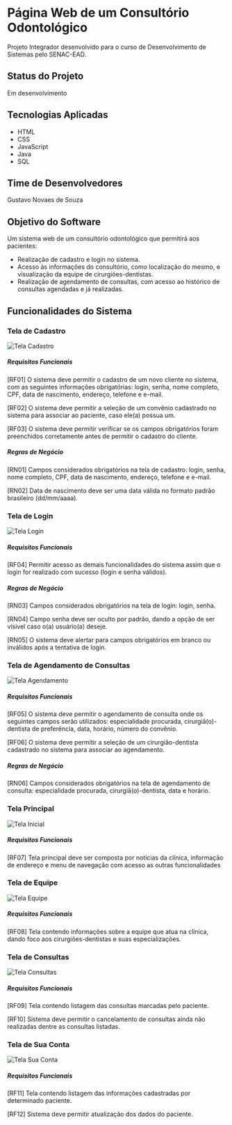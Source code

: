 # Página Web de um Consultório Odontológico

Projeto Integrador desenvolvido para o curso de Desenvolvimento de Sistemas pelo SENAC-EAD.

## Status do Projeto
Em desenvolvimento

## Tecnologias Aplicadas
- HTML
- CSS
- JavaScript
- Java
- SQL

## Time de Desenvolvedores
Gustavo Novaes de Souza

## Objetivo do Software
Um sistema web de um consultório odontológico que permitirá aos pacientes:
- Realização de cadastro e login no sistema.
- Acesso às informações do consultório, como localização do mesmo, e visualização da equipe de cirurgiões-dentistas.
- Realização de agendamento de consultas, com acesso ao histórico de consultas agendadas e já realizadas.

## Funcionalidades do Sistema

### Tela de Cadastro
![Tela Cadastro](/PI-etapa7e9/src/main/resources/static/imgs/TelaCadastro.png "Tela Cadastro")

##### Requisitos Funcionais
[RF01] O sistema deve permitir o cadastro de um novo cliente no sistema, com as seguintes informações obrigatórias: login, senha, nome completo, CPF, data de nascimento, endereço, telefone e e-mail.

[RF02] O sistema deve permitir a seleção de um convênio cadastrado no sistema para associar ao paciente, caso ele(a) possua um.

[RF03] O sistema deve permitir verificar se os campos obrigatórios foram preenchidos corretamente antes de permitir o cadastro do cliente.

##### Regras de Negócio
[RN01] Campos considerados obrigatórios na tela de cadastro: login, senha, nome completo, CPF, data de nascimento, endereço, telefone e e-mail.

[RN02] Data de nascimento deve ser uma data válida no formato padrão brasileiro (dd/mm/aaaa).

### Tela de Login
![Tela Login](/PI-etapa7e9/src/main/resources/static/imgs/TelaLogin.png "Tela Login")

##### Requisitos Funcionais
[RF04] Permitir acesso as demais funcionalidades do sistema assim que o login for realizado com sucesso (login e senha válidos).

##### Regras de Negócio
[RN03] Campos considerados obrigatórios na tela de login: login, senha.

[RN04] Campo senha deve ser oculto por padrão, dando a opção de ser vísivel caso o(a) usuário(a) deseje.

[RN05] O sistema deve alertar para campos obrigatórios em branco ou inválidos após a tentativa de login.

### Tela de Agendamento de Consultas
![Tela Agendamento](/PI-etapa7e9/src/main/resources/static/imgs/TelaAgendamento.png "Tela Agendamento")

##### Requisitos Funcionais
[RF05] O sistema deve permitir o agendamento de consulta onde os seguintes campos serão utilizados: especialidade procurada, cirurgiã(o)-dentista de preferência, data, horário, número do convênio.

[RF06] O sistema deve permitir a seleção de um cirurgião-dentista cadastrado no sistema para associar ao agendamento.

##### Regras de Negócio
[RN06] Campos considerados obrigatórios na tela de agendamento de consulta: especialidade procurada, cirurgiã(o)-dentista, data e horário.

### Tela Principal
![Tela Inicial](/PI-etapa7e9/src/main/resources/static/imgs/TelaInicial.png "Tela Inicial")

##### Requisitos Funcionais
[RF07] Tela principal deve ser composta por notícias da clínica, informação de endereço e menu de navegação com acesso as outras funcionalidades

### Tela de Equipe
![Tela Equipe](/PI-etapa7e9/src/main/resources/static/imgs/TelaEquipe.png "Tela Equipe")

##### Requisitos Funcionais
[RF08] Tela contendo informações sobre a equipe que atua na clínica, dando foco aos cirurgiões-dentistas e suas especializações.

### Tela de Consultas
![Tela Consultas](/PI-etapa7e9/src/main/resources/static/imgs/TelaConsultas.png "Tela Consultas")

##### Requisitos Funcionais
[RF09] Tela contendo listagem das consultas marcadas pelo paciente.

[RF10] Sistema deve permitir o cancelamento de consultas ainda não realizadas dentre as consultas listadas.

### Tela de Sua Conta
![Tela Sua Conta](/PI-etapa7e9/src/main/resources/static/imgs/TelaSeusDados.png "Tela Sua Conta")

##### Requisitos Funcionais
[RF11] Tela contendo listagem das informações cadastradas por determinado paciente.

[RF12] Sistema deve permitir atualização dos dados do paciente.